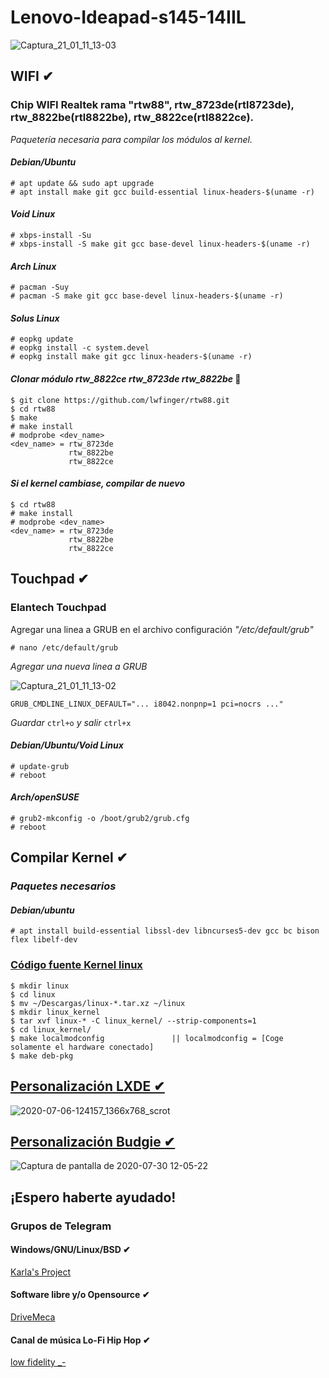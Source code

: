 # Lenovo-Ideapad-s145-14IIL 
![Captura_21_01_11_13-03](https://user-images.githubusercontent.com/65475712/104226602-b43aea00-540d-11eb-9a61-29e191b2e068.png)

## WIFI ✔

### Chip WIFI Realtek rama "rtw88", rtw_8723de(rtl8723de), rtw_8822be(rtl8822be), rtw_8822ce(rtl8822ce).
_Paquetería necesaria para compilar los módulos al kernel._

#### _Debian/Ubuntu_

    # apt update && sudo apt upgrade
    # apt install make git gcc build-essential linux-headers-$(uname -r)

#### _Void Linux_

    # xbps-install -Su
    # xbps-install -S make git gcc base-devel linux-headers-$(uname -r)

#### _Arch Linux_

    # pacman -Suy
    # pacman -S make git gcc base-devel linux-headers-$(uname -r)

#### _Solus Linux_

    # eopkg update
    # eopkg install -c system.devel
    # eopkg install make git gcc linux-headers-$(uname -r)

#### _Clonar módulo rtw_8822ce rtw_8723de rtw_8822be_ 🔧

    $ git clone https://github.com/lwfinger/rtw88.git
    $ cd rtw88
    $ make 
    # make install
    # modprobe <dev_name>
    <dev_name> = rtw_8723de 
                 rtw_8822be 
                 rtw_8822ce 

#### _Si el kernel cambiase, compilar de nuevo_

    $ cd rtw88
    # make install
    # modprobe <dev_name>
    <dev_name> = rtw_8723de 
                 rtw_8822be 
                 rtw_8822ce 
             
## Touchpad ✔
### Elantech Touchpad

Agregar una linea a GRUB en el archivo configuración *"/etc/default/grub"*

    # nano /etc/default/grub

_Agregar una nueva linea a GRUB_

![Captura_21_01_11_13-02](https://user-images.githubusercontent.com/65475712/104226553-9bcacf80-540d-11eb-9c15-da35329b3ea5.png)


    GRUB_CMDLINE_LINUX_DEFAULT="... i8042.nonpnp=1 pci=nocrs ..."

_Guardar_ ```ctrl+o``` _y salir_ ```ctrl+x```

#### _Debian/Ubuntu/Void Linux_

    # update-grub
    # reboot

#### _Arch/openSUSE_

    # grub2-mkconfig -o /boot/grub2/grub.cfg
    # reboot

## Compilar Kernel ✔

### _Paquetes necesarios_

#### _Debian/ubuntu_

    # apt install build-essential libssl-dev libncurses5-dev gcc bc bison flex libelf-dev

### [Código fuente Kernel linux](https://www.kernel.org/)

    $ mkdir linux
    $ cd linux
    $ mv ~/Descargas/linux-*.tar.xz ~/linux
    $ mkdir linux_kernel
    $ tar xvf linux-* -C linux_kernel/ --strip-components=1
    $ cd linux_kernel/
    $ make localmodconfig               || localmodconfig = [Coge solamente el hardware conectado]
    $ make deb-pkg

## [Personalización LXDE ✔](https://youtu.be/pzQiQrm0Ei4)
![2020-07-06-124157_1366x768_scrot](https://user-images.githubusercontent.com/65475712/86627824-22e24b00-bf86-11ea-9325-eeca4c793d1f.png)

## [Personalización Budgie ✔](https://youtu.be/jX36ehyIXgQ)
![Captura de pantalla de 2020-07-30 12-05-22](https://user-images.githubusercontent.com/65475712/89587992-f9744380-d7ff-11ea-838d-96d7102e5f3d.png)

## ¡Espero haberte ayudado!
### Grupos de Telegram

#### Windows/GNU/Linux/BSD ✔

[Karla's Project](https://t.me/KarlasProject)

#### Software libre y/o Opensource ✔

[DriveMeca](https://t.me/drivemeca_opensource)

#### Canal de música Lo-Fi Hip Hop ✔

[low fidelity _-](https://t.me/lowfidelitycc)
